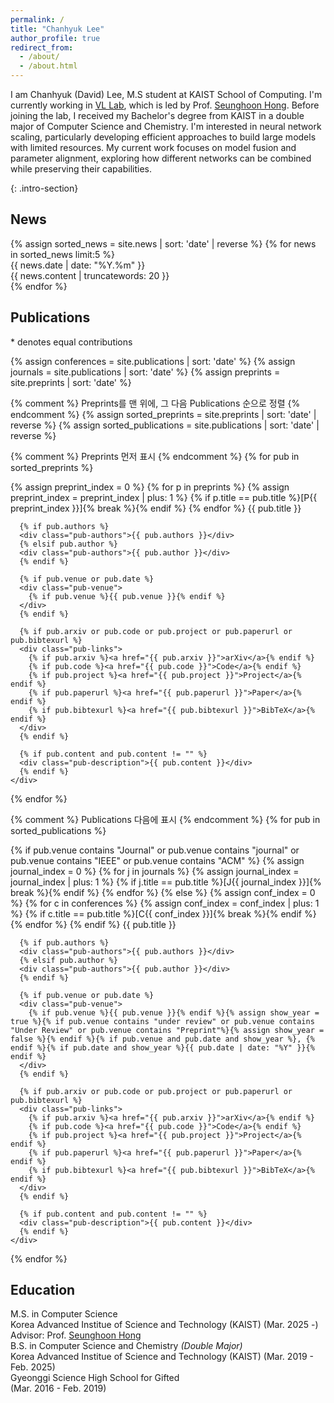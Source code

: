 ```yaml
---
permalink: /
title: "Chanhyuk Lee"
author_profile: true
redirect_from: 
  - /about/
  - /about.html
---
```


I am Chanhyuk (David) Lee, M.S student at KAIST School of Computing. I'm currently working in [VL Lab](http://vllab.kaist.ac.kr), which is led by Prof. [Seunghoon Hong](https://maga33.github.io/). Before joining the lab, I received my Bachelor's degree from KAIST in a double major of Computer Science and Chemistry. I'm interested in neural network scaling, particularly developing efficient approaches to build large models with limited resources. My current work focuses on model fusion and parameter alignment, exploring how different networks can be combined while preserving their capabilities.
<!-- For these practical approaches, I am deeply interested in theoretical developments such as infinite-size network frameworks like Neural Tangent Kernel and loss landscape theories like mode connectivity. -->
{: .intro-section}

## News

<div class="news-section">
  <div class="news-list">
    {% assign sorted_news = site.news | sort: 'date' | reverse %}
    {% for news in sorted_news limit:5 %}
    <div class="news-item">
      <div class="news-date">
        {{ news.date | date: "%Y.%m" }}
      </div>
      <div class="news-content">
        <div class="news-text">{{ news.content | truncatewords: 20 }}</div>
      </div>
    </div>
    {% endfor %}
  </div>
</div>





## Publications

<p class="equal-contribution-note">* denotes equal contributions</p>

<div class="publication-list">
  {% assign conferences = site.publications | sort: 'date' %}
  {% assign journals = site.publications | sort: 'date' %}
  {% assign preprints = site.preprints | sort: 'date' %}
  
  {% comment %} Preprints를 맨 위에, 그 다음 Publications 순으로 정렬 {% endcomment %}
  {% assign sorted_preprints = site.preprints | sort: 'date' | reverse %}
  {% assign sorted_publications = site.publications | sort: 'date' | reverse %}
  
  {% comment %} Preprints 먼저 표시 {% endcomment %}
  {% for pub in sorted_preprints %}
  <div class="publication-item">
    <div class="pub-content">
      <div class="pub-title">
        {% assign preprint_index = 0 %}
        {% for p in preprints %}
          {% assign preprint_index = preprint_index | plus: 1 %}
          {% if p.title == pub.title %}[P{{ preprint_index }}]{% break %}{% endif %}
        {% endfor %}
        {{ pub.title }}
      </div>
      
      {% if pub.authors %}
      <div class="pub-authors">{{ pub.authors }}</div>
      {% elsif pub.author %}
      <div class="pub-authors">{{ pub.author }}</div>
      {% endif %}
      
      {% if pub.venue or pub.date %}
      <div class="pub-venue">
        {% if pub.venue %}{{ pub.venue }}{% endif %}
      </div>
      {% endif %}
      
      {% if pub.arxiv or pub.code or pub.project or pub.paperurl or pub.bibtexurl %}
      <div class="pub-links">
        {% if pub.arxiv %}<a href="{{ pub.arxiv }}">arXiv</a>{% endif %}
        {% if pub.code %}<a href="{{ pub.code }}">Code</a>{% endif %}
        {% if pub.project %}<a href="{{ pub.project }}">Project</a>{% endif %}
        {% if pub.paperurl %}<a href="{{ pub.paperurl }}">Paper</a>{% endif %}
        {% if pub.bibtexurl %}<a href="{{ pub.bibtexurl }}">BibTeX</a>{% endif %}
      </div>
      {% endif %}
      
      {% if pub.content and pub.content != "" %}
      <div class="pub-description">{{ pub.content }}</div>
      {% endif %}
    </div>
  </div>
  {% endfor %}
  
  {% comment %} Publications 다음에 표시 {% endcomment %}
  {% for pub in sorted_publications %}
  <div class="publication-item">
    <div class="pub-content">
      <div class="pub-title">
        {% if pub.venue contains "Journal" or pub.venue contains "journal" or pub.venue contains "IEEE" or pub.venue contains "ACM" %}
          {% assign journal_index = 0 %}
          {% for j in journals %}
            {% assign journal_index = journal_index | plus: 1 %}
            {% if j.title == pub.title %}[J{{ journal_index }}]{% break %}{% endif %}
          {% endfor %}
        {% else %}
          {% assign conf_index = 0 %}
          {% for c in conferences %}
            {% assign conf_index = conf_index | plus: 1 %}
            {% if c.title == pub.title %}[C{{ conf_index }}]{% break %}{% endif %}
          {% endfor %}
        {% endif %}
        {{ pub.title }}
      </div>
      
      {% if pub.authors %}
      <div class="pub-authors">{{ pub.authors }}</div>
      {% elsif pub.author %}
      <div class="pub-authors">{{ pub.author }}</div>
      {% endif %}
      
      {% if pub.venue or pub.date %}
      <div class="pub-venue">
        {% if pub.venue %}{{ pub.venue }}{% endif %}{% assign show_year = true %}{% if pub.venue contains "under review" or pub.venue contains "Under Review" or pub.venue contains "Preprint"%}{% assign show_year = false %}{% endif %}{% if pub.venue and pub.date and show_year %}, {% endif %}{% if pub.date and show_year %}{{ pub.date | date: "%Y" }}{% endif %}
      </div>
      {% endif %}
      
      {% if pub.arxiv or pub.code or pub.project or pub.paperurl or pub.bibtexurl %}
      <div class="pub-links">
        {% if pub.arxiv %}<a href="{{ pub.arxiv }}">arXiv</a>{% endif %}
        {% if pub.code %}<a href="{{ pub.code }}">Code</a>{% endif %}
        {% if pub.project %}<a href="{{ pub.project }}">Project</a>{% endif %}
        {% if pub.paperurl %}<a href="{{ pub.paperurl }}">Paper</a>{% endif %}
        {% if pub.bibtexurl %}<a href="{{ pub.bibtexurl }}">BibTeX</a>{% endif %}
      </div>
      {% endif %}
      
      {% if pub.content and pub.content != "" %}
      <div class="pub-description">{{ pub.content }}</div>
      {% endif %}
    </div>
  </div>
  {% endfor %}
</div>

<script>
document.addEventListener('DOMContentLoaded', function() {
  // 저자 이름 자동 하이라이트
  const myNames = [
    'Chanhyuk Lee',
    'Chanhyuk David Lee', 
    'David Lee',
    'C. Lee',
    'C.H. Lee'
  ];
  
  const authorElements = document.querySelectorAll('.pub-authors');
  
  authorElements.forEach(function(authorElement) {
    let authorHtml = authorElement.innerHTML;
    
    // 1. 내 이름 하이라이트 (별표 포함)
    myNames.forEach(function(name) {
      // 내 이름을 찾아서 span으로 감싸기 (별표 포함)
      const nameRegex = new RegExp(`\\b${name.replace(/[.*+?^${}()|[\]\\]/g, '\\$&')}(\\*)?\\b`, 'gi');
      authorHtml = authorHtml.replace(nameRegex, function(match) {
        return `<span class="author-highlight">${match}</span>`;
      });
    });
    
    // 2. Equal contribution 표시된 다른 저자들을 링크 스타일로
    authorHtml = authorHtml.replace(/\b([A-Z][a-z]+(?:\s+[A-Z][a-z]+)*\*)\b/g, function(match) {
      // 이미 span으로 감싸져 있지 않은 경우만 처리
      if (!authorHtml.includes(`<span class="author-highlight">${match}</span>`)) {
        return `<span class="author-link">${match}</span>`;
      }
      return match;
    });
    
    authorElement.innerHTML = authorHtml;
  });
});
</script>

## Education


<div class="education-section">
  <div class="education-item">
    <div class="education-institution">M.S. in Computer Science </div>
    <div class="education-degree">
      Korea Advanced Institue of Science and Technology (KAIST)
      <span class="education-period">(Mar. 2025 -)</span>
    </div>
    <div class="education-advisor">Advisor: Prof. <a href="https://maga33.github.io/">Seunghoon Hong</a></div>
  </div>
  
  <div class="education-item">
    <div class="education-institution">B.S. in Computer Science and Chemistry <em>(Double Major)</em></div>
    <div class="education-degree">
      Korea Advanced Institue of Science and Technology (KAIST)
      <span class="education-period">(Mar. 2019 - Feb. 2025)</span>
    </div>
  </div>

  <div class="education-item">
    <div class="education-institution">Gyeonggi Science High School for Gifted</div>
    <div class="education-degree">
      <span class="education-period">(Mar. 2016 - Feb. 2019)</span>
    </div>
  </div>
</div>